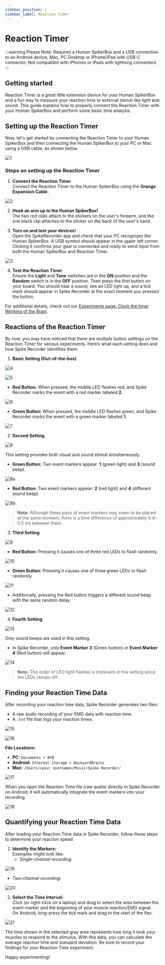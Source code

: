 ```yaml
---
sidebar_position: 1
sidebar_label: Reaction Timer
---
```


# Reaction Timer #

:::warning
Please Note: Requires a Human SpikerBox and a USB connection to an Android device, Mac, PC Desktop or iPhone/iPad with USB-C connector. Not compatible with iPhones or iPads with lightning connectors
:::


## Getting started

Reaction Timer is a great little extension device for your Human SpikerBox and a fun way to measure your reaction time to external stimuli like light and sound. This guide explains how to properly connect the Reaction Timer with your Human SpikerBox and perform some basic time analysis.

## Setting up the Reaction Timer

Now, let's get started by connecting the Reaction Timer to your Human SpikerBox and then connecting the Human SpikerBox to your PC or Mac using a USB cable, as shown below.

![1](1.png)

### Steps on setting up the Reaction Timer

1. **Connect the Reaction Timer**  
   Connect the Reaction Timer to the Human SpikerBox using the **Orange Expansion Cable**.  

![2](2.png)

2. **Hook an arm up to the Human SpikerBox!**  
   The two red clips attach to the stickers on the user's forearm, and the one black clip attaches to the sticker on the back of the user's hand.

3. **Turn on and test your devices!**  
   Open the SpikeRecorder app and check that your PC recognizes the Human SpikerBox. A USB symbol should appear in the upper left corner. Clicking it confirms your gear is connected and ready to send input from both the Human SpikerBox and Reaction Timer.

![3](3.png)

4. **Test the Reaction Timer**  
   Ensure the **Light** and **Tone** switches are in the **ON** position and the **Random** switch is in the **OFF** position. Then press the first button on your board. You should hear a sound, see an LED light up, and a tick mark should appear in Spike Recorder at the exact moment you pressed the button.

For additional details, check out our [Experiments page: Clock the Inner Working of the Brain](https://backyardbrains.com/experiments/MuscleReactionTime).

## Reactions of the Reaction Timer

By now, you may have noticed that there are multiple button settings on the Reaction Timer for various experiments. Here’s what each setting does and how Spike Recorder identifies them:

1. **Basic Setting (Out-of-the-box)**  

![4](4.png)

![5](5.png)

   - **Red Button:** When pressed, the middle LED flashes red, and Spike Recorder marks the event with a red marker labeled **2**.

![6](6.png)

   - **Green Button:** When pressed, the middle LED flashes green, and Spike Recorder marks the event with a green marker labeled **1**.

![7](7.png)

2. **Second Setting**  

![8](8.png)

   This setting provides both visual and sound stimuli simultaneously.
   - **Green Button:** Two event markers appear: **1** (green light) and **3** (sound beep).

![8a](8a.png)

   - **Red Button:** Two event markers appear: **2** (red light) and **4** (different sound beep).

![8b](8b.png)

   > **Note:** Although these pairs of event markers may seem to be placed at the same moment, there is a time difference of approximately 0.4–0.5 ms between them.

3. **Third Setting**

![9](9.png)

   - **Red Button:** Pressing it causes one of three red LEDs to flash randomly.

![10](10.png)

   - **Green Button:** Pressing it causes one of three green LEDs to flash randomly.

![11](11.png)

   - Additionally, pressing the Red button triggers a different sound beep with the same random delay.

![12](12.png)

4. **Fourth Setting**  

![13](13.png)

   Only sound beeps are used in this setting.
   - In Spike Recorder, only **Event Marker 3** (Green button) or **Event Marker 4** (Red button) will appear.
   
![14](14.png)

   > **Note:** The order of LED light flashes is irrelevant in this setting since the LEDs remain off.

## Finding your Reaction Time Data

After recording your reaction time data, Spike Recorder generates two files:
- A raw audio recording of your EMG data with reaction time.
- A `.txt` file that logs your reaction times.

![15](15.png)

![16](16.png)

**File Locations:**
- **PC:** `Documents > BYB`
- **Android:** `Internal storage > BackyardBrains`
- **Mac:** `/Users/<your username>/Music/Spike Recorder/`

![17](17.png)

When you open the Reaction Time file (raw audio) directly in Spike Recorder on Android, it will automatically integrate the event markers into your recording.

![18](18.png)

## Quantifying your Reaction Time Data

After loading your Reaction Time data in Spike Recorder, follow these steps to determine your reaction speed:



1. **Identify the Markers:**  
   Examples might look like:
   - *Single-channel recording:*  

![19](19.png)

   - *Two-channel recording:*  

![20](20.png)

2. **Select the Time Interval:**  
   Click (or right-click on a laptop) and drag to select the area between the event marker and the beginning of your muscle reaction/EMG signal.  
   On Android, long-press the tick mark and drag to the start of the flex.

![21](21.png)

The time shown in the selected gray area represents how long it took your muscles to respond to the stimulus. With this data, you can calculate the average reaction time and standard deviation. Be sure to record your findings for your Reaction Time experiment.

Happy experimenting!
